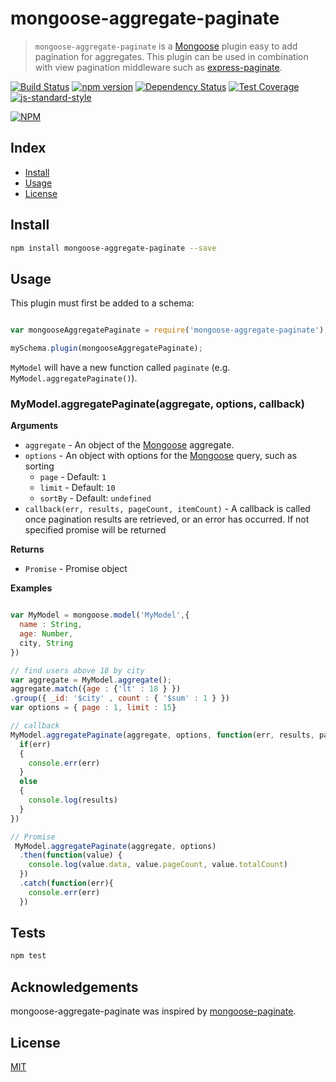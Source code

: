 # mongoose-aggregate-paginate

> `mongoose-aggregate-paginate` is a [Mongoose][mongoose] plugin easy to add pagination for aggregates.  This plugin can be used in combination with view pagination middleware such as [express-paginate](https://github.com/niftylettuce/express-paginate).   

[![Build Status][travis-ci-img]][travis-ci-url] 
[![npm version][npm-version-img]][npm-version-url] 
[![Dependency Status][dependency-status-img]][dependency-status-url]
[![Test Coverage][coveralls-image]][coveralls-url]
[![js-standard-style][js-standard-style-img]][js-standard-style-url] 


[![NPM](https://nodei.co/npm/mongoose-aggregate-paginate.png?downloadRank=true&downloads=true)](https://nodei.co/npm/mongoose-aggregate-paginate/)

## Index
* [Install](#install)
* [Usage](#usage)
* [License](#license)

## Install

```bash
npm install mongoose-aggregate-paginate --save
```
## Usage

This plugin must first be added to a schema:

```js

var mongooseAggregatePaginate = require('mongoose-aggregate-paginate');

mySchema.plugin(mongooseAggregatePaginate);

```

`MyModel` will have a new function called `paginate` (e.g. `MyModel.aggregatePaginate()`).

### MyModel.aggregatePaginate(aggregate, options, callback)

**Arguments**

* `aggregate` - An object of the [Mongoose][mongoose] aggregate.
* `options` - An object with options for the [Mongoose][mongoose] query, such as sorting
  - `page` - Default: `1`
  - `limit` - Default: `10`
  - `sortBy` - Default: `undefined`
* `callback(err, results, pageCount, itemCount)` - A callback is called once pagination results are retrieved, or an error has occurred. If not specified promise will be returned

**Returns**
* `Promise` - Promise object

**Examples**

```js

var MyModel = mongoose.model('MyModel',{
  name : String,
  age: Number,
  city, String
})

// find users above 18 by city
var aggregate = MyModel.aggregate();
aggregate.match({age : {'lt' : 18 } })
.group({ _id: '$city' , count : { '$sum' : 1 } })
var options = { page : 1, limit : 15}

// callback
MyModel.aggregatePaginate(aggregate, options, function(err, results, pageCount, count) {
  if(err) 
  {
    console.err(err)
  }
  else
  { 
    console.log(results)
  }
})

// Promise
 MyModel.aggregatePaginate(aggregate, options)
  .then(function(value) {
    console.log(value.data, value.pageCount, value.totalCount)
  })
  .catch(function(err){ 
    console.err(err)
  })
```
## Tests

```js
npm test
```
## Acknowledgements
mongoose-aggregate-paginate was inspired by [mongoose-paginate][mongoose-paginate].

## License
[MIT][license-url]

[mongoose]: http://mongoosejs.com
[mongoose-paginate]: https://www.npmjs.com/package/mongoose-paginate
[license-image]: http://img.shields.io/badge/license-MIT-blue.svg?style=flat
[license-url]: LICENSE
[travis-ci-img]: https://travis-ci.org/Maheshkumar-Kakade/mongoose-aggregate-paginate.svg?branch=master
[travis-ci-url]: https://travis-ci.org/Maheshkumar-Kakade/mongoose-aggregate-paginate 
[npm-version-img]: https://badge.fury.io/js/mongoose-aggregate-paginate.svg
[npm-version-url]: http://badge.fury.io/js/mongoose-aggregate-paginate
[dependency-status-img]: https://gemnasium.com/Maheshkumar-Kakade/mongoose-aggregate-paginate.svg
[dependency-status-url]: https://gemnasium.com/Maheshkumar-Kakade/mongoose-aggregate-paginate
[coveralls-image]: https://coveralls.io/repos/github/Maheshkumar-Kakade/mongoose-aggregate-paginate/badge.svg?branch=master
[coveralls-url]: https://coveralls.io/github/Maheshkumar-Kakade/mongoose-aggregate-paginate?branch=master
[js-standard-style-img]: https://img.shields.io/badge/code%20style-standard-brightgreen.svg
[js-standard-style-url]: http://standardjs.com/